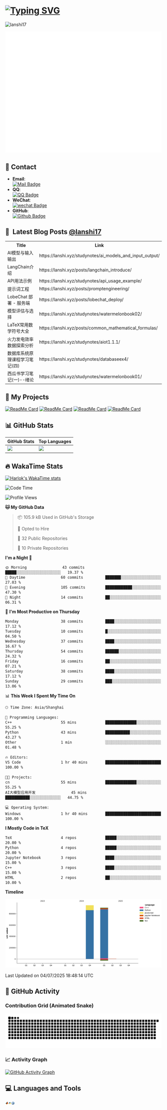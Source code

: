 # [![Typing SVG](https://readme-typing-svg.demolab.com?font=Fira+Code&weight=640&size=32&pause=1000&color=95F700&width=453&height=60&lines=Hey+%F0%9F%91%8B%2C+This+is+Lanshi)](https://git.io/typing-svg)

<p align="left">
  <img src="https://komarev.com/ghpvc/?username=lanshi17" alt="lanshi17" />
</p>

![Metrics](https://github.com/lanshi17/lanshi17/blob/master/github-metrics.svg)

## 📧 Contact
- **Email**:  
  [![Mail Badge](https://img.shields.io/badge/-yhvguk@foxmail.com-c14438?style=flat&logo=Gmail&logoColor=white&link=mailto:yhvguk@foxmail.com)](mailto:yhvguk@foxmail.com)
- **QQ**:  
  [![QQ Badge](https://img.shields.io/badge/-1020037769-0A66C2?style=flat&logo=qq&logoColor=white&link=https://qm.qq.com/q/NAXbuT3rQA)](https://qm.qq.com/q/NAXbuT3rQA)
- **WeChat**:  
  [![wechat Badge](https://img.shields.io/badge/-Skurayzs-12B76A?style=flat&logo=wechat&logoColor=white&link=https://img.picui.cn/free/2025/04/19/68030b5da4fa3.png)](https://img.picui.cn/free/2025/04/19/68030b5da4fa3.png)
- **GitHub**:  
  [![Github Badge](https://img.shields.io/badge/-lanshi17-grey?style=flat&logo=github&logoColor=white&link=https://github.com/lanshi17/)](https://www.github.com/lanshi17/)
  
## 📕 &nbsp;Latest Blog Posts  [@lanshi17](https://lanshi.xyz)

<table>
  <tr><th>Title</th><th>Link</th></tr>
  <!-- STACKOVERFLOW:START --><tr><td>AI模型与输入输出</td><td>https://lanshi.xyz/studynotes/ai_models_and_input_output/</td></tr><tr><td>LangChain介绍</td><td>https://lanshi.xyz/posts/langchain_introduce/</td></tr><tr><td>API用法示例</td><td>https://lanshi.xyz/studynotes/api_usage_example/</td></tr><tr><td>提示词工程</td><td>https://lanshi.xyz/posts/promptengineering/</td></tr><tr><td>LobeChat 部署 - 服务端</td><td>https://lanshi.xyz/posts/lobechat_deploy/</td></tr><tr><td>模型评估与选择</td><td>https://lanshi.xyz/studynotes/watermelonbook02/</td></tr><tr><td>LaTeX常用数学符号大全</td><td>https://lanshi.xyz/posts/common_mathematical_formulas/</td></tr><tr><td>火力发电效率数据探索分析</td><td>https://lanshi.xyz/studynotes/aiot1.1.1/</td></tr><tr><td>数据库系统原理课程学习笔记&lpar;四&rpar;</td><td>https://lanshi.xyz/studynotes/databaseex4/</td></tr><tr><td>西瓜书学习笔记&lpar;一&rpar;--绪论</td><td>https://lanshi.xyz/studynotes/watermelonbook01/</td></tr><!-- STACKOVERFLOW:END -->
</table>

## 🌟 My Projects

[![ReadMe Card](https://github-readme-stats.vercel.app/api/pin/?username=lanshi17&repo=FishStone-Cloud)](https://github.com/lanshi17/FishStone-Cloud)  [![ReadMe Card](https://github-readme-stats.vercel.app/api/pin/?username=lanshi17&repo=leetcode)](https://github.com/lanshi17/leetcode)  [![ReadMe Card](https://github-readme-stats.vercel.app/api/pin/?username=lanshi17&repo=AI-large-model-application-development)](https://github.com/lanshi17/AI-large-model-application-development)  [![ReadMe Card](https://github-readme-stats.vercel.app/api/pin/?username=lanshi17&repo=AIoT_notebook)](https://github.com/lanshi17/AIoT_notebook) 

## 📊 GitHub Stats

| GitHub Stats | Top Languages |
|--------------|---------------|
| ![](https://github-readme-stats.vercel.app/api?username=lanshi17&show_icons=true&theme=vue&count_private=true) | ![](https://github-readme-stats.vercel.app/api/top-langs/?username=lanshi17&theme=vue) |

## 🔥 WakaTime Stats
[![Harlok's WakaTime stats](https://github-readme-stats.vercel.app/api/wakatime?username=lanshi17)](https://github.com/anuraghazra/github-readme-stats)

<!--START_SECTION:waka-->
![Code Time](http://img.shields.io/badge/Code%20Time-1%20hr%2042%20mins-blue)

![Profile Views](http://img.shields.io/badge/Profile%20Views-282-blue)

**🐱 My GitHub Data** 

> 📦 105.9 kB Used in GitHub's Storage 
 > 
> 💼 Opted to Hire
 > 
> 📜 32 Public Repositories 
 > 
> 🔑 10 Private Repositories 
 > 
**I'm a Night 🦉** 

```text
🌞 Morning                43 commits          █████░░░░░░░░░░░░░░░░░░░░   19.37 % 
🌆 Daytime                60 commits          ███████░░░░░░░░░░░░░░░░░░   27.03 % 
🌃 Evening                105 commits         ████████████░░░░░░░░░░░░░   47.30 % 
🌙 Night                  14 commits          ██░░░░░░░░░░░░░░░░░░░░░░░   06.31 % 
```
📅 **I'm Most Productive on Thursday** 

```text
Monday                   38 commits          ████░░░░░░░░░░░░░░░░░░░░░   17.12 % 
Tuesday                  10 commits          █░░░░░░░░░░░░░░░░░░░░░░░░   04.50 % 
Wednesday                37 commits          ████░░░░░░░░░░░░░░░░░░░░░   16.67 % 
Thursday                 54 commits          ██████░░░░░░░░░░░░░░░░░░░   24.32 % 
Friday                   16 commits          ██░░░░░░░░░░░░░░░░░░░░░░░   07.21 % 
Saturday                 38 commits          ████░░░░░░░░░░░░░░░░░░░░░   17.12 % 
Sunday                   29 commits          ███░░░░░░░░░░░░░░░░░░░░░░   13.06 % 
```


📊 **This Week I Spent My Time On** 

```text
🕑︎ Time Zone: Asia/Shanghai

💬 Programming Languages: 
C++                      55 mins             ██████████████░░░░░░░░░░░   55.25 % 
Python                   43 mins             ███████████░░░░░░░░░░░░░░   43.27 % 
Other                    1 min               ░░░░░░░░░░░░░░░░░░░░░░░░░   01.48 % 

🔥 Editors: 
VS Code                  1 hr 40 mins        █████████████████████████   100.00 % 

🐱‍💻 Projects: 
cn                       55 mins             ██████████████░░░░░░░░░░░   55.25 % 
AI大模型应用开发                45 mins             ███████████░░░░░░░░░░░░░░   44.75 % 

💻 Operating System: 
Windows                  1 hr 40 mins        █████████████████████████   100.00 % 
```

**I Mostly Code in TeX** 

```text
TeX                      4 repos             █████░░░░░░░░░░░░░░░░░░░░   20.00 % 
Python                   4 repos             █████░░░░░░░░░░░░░░░░░░░░   20.00 % 
Jupyter Notebook         3 repos             ████░░░░░░░░░░░░░░░░░░░░░   15.00 % 
C++                      3 repos             ████░░░░░░░░░░░░░░░░░░░░░   15.00 % 
HTML                     2 repos             ██░░░░░░░░░░░░░░░░░░░░░░░   10.00 % 
```



**Timeline**

![Lines of Code chart](https://raw.githubusercontent.com/lanshi17/lanshi17/master/assets/bar_graph.png)


 Last Updated on 04/07/2025 18:48:14 UTC
<!--END_SECTION:waka-->

## 📅 GitHub Activity

### Contribution Grid (Animated Snake)

<picture>
  <source media="(prefers-color-scheme: dark)" srcset="https://raw.githubusercontent.com/lanshi17/lanshi17/output/github-contribution-grid-snake-dark.svg">
  <source media="(prefers-color-scheme: light)" srcset="https://raw.githubusercontent.com/lanshi17/lanshi17/output/github-contribution-grid-snake.svg">
  <img alt="GitHub Contribution Grid Snake Animation" src="https://raw.githubusercontent.com/lanshi17/lanshi17/output/github-contribution-grid-snake.svg">
</picture>

### 📈 Activity Graph

[![GitHub Activity Graph](https://github-readme-activity-graph.vercel.app/graph?username=lanshi17&theme=vue)](https://github.com/gadzhi/gh-activity-graph)


## 💻 Languages and Tools

<code><img height="10" src="https://raw.githubusercontent.com/github/explore/80688e429a7d4ef2fca1e82350fe8e3517d3494d/topics/matlab/matlab.png" alt="MATLAB"></code><code><img height="10" src="https://raw.githubusercontent.com/github/explore/80688e429a7d4ef2fca1e82350fe8e3517d3494d/topics/python/python.png" alt="Python"></code><code><img height="10" src="https://raw.githubusercontent.com/github/explore/80688e429a7d4ef2fca1e82350fe8e3517d3494d/topics/cpp/cpp.png" alt="C++"></code>


